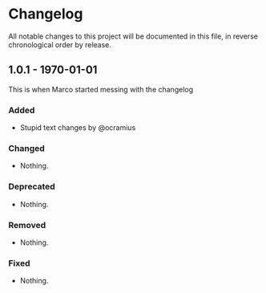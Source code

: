# Changelog

All notable changes to this project will be documented in this file, in reverse chronological order by release.

## 1.0.1 - 1970-01-01

This is when Marco started messing with the changelog

### Added

- Stupid text changes by @ocramius

### Changed

- Nothing.

### Deprecated

- Nothing.

### Removed

- Nothing.

### Fixed

- Nothing.
